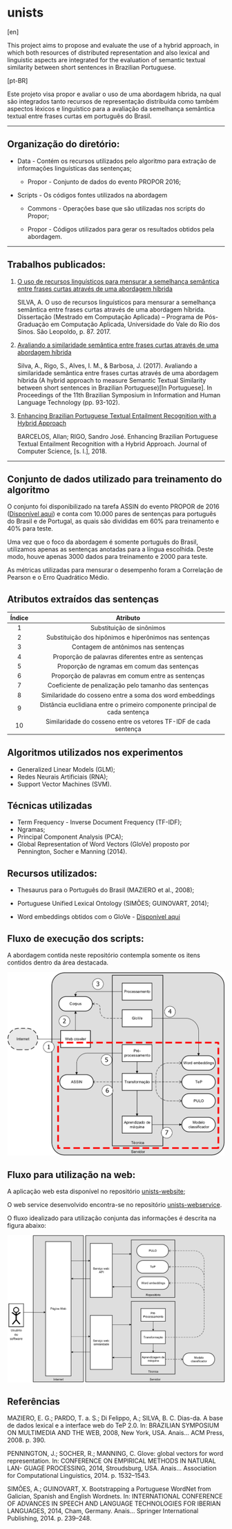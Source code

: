 # unists

[en]

  This project aims to propose and evaluate the use of a hybrid approach, in which both resources of distributed representation and also lexical and linguistic aspects are integrated for the evaluation of semantic textual similarity between short sentences in Brazilian Portuguese. 

[pt-BR]

  Este projeto visa propor e avaliar o uso de uma abordagem híbrida, na qual são integrados tanto recursos de representação distribuída como também aspectos léxicos e linguístico para a avaliação da semelhança semântica textual entre frases curtas em português do Brasil.

---

## Organização do diretório:

* Data - Contém os recursos utilizados pelo algoritmo para extração de informações linguísticas das sentenças;
    
    * Propor - Conjunto de dados do evento PROPOR 2016;
    
* Scripts - Os códigos fontes utilizados na abordagem
  
  * Commons - Operações base que são utilizadas nos scripts do Propor;
  
  * Propor - Códigos utilizados para gerar os resultados obtidos pela abordagem.

---

## Trabalhos publicados:

1. [O uso de recursos linguísticos para mensurar a semelhança semântica entre frases curtas através de uma abordagem híbrida](http://www.repositorio.jesuita.org.br/handle/UNISINOS/6974)

    SILVA, A. O uso de recursos linguísticos para mensurar a semelhança semântica entre frases curtas através de uma abordagem híbrida. Dissertação (Mestrado em Computação Aplicada) – Programa de Pós-Graduação em Computação Aplicada, Universidade do Vale do Rio dos Sinos. São Leopoldo, p. 87. 2017.

2. [Avaliando a similaridade semântica entre frases curtas através de uma abordagem híbrida](http://www.aclweb.org/anthology/W17-6612)

    Silva, A., Rigo, S., Alves, I. M., & Barbosa, J. (2017). Avaliando a similaridade semântica entre frases curtas através de uma abordagem híbrida (A hybrid approach to measure Semantic Textual Similarity between short sentences in Brazilian Portuguese)[In Portuguese]. In Proceedings of the 11th Brazilian Symposium in Information and Human Language Technology (pp. 93-102).
    
3. [Enhancing Brazilian Portuguese Textual Entailment Recognition with a Hybrid Approach](http://thescipub.com/abstract/10.3844/ofsp.12054)

    BARCELOS, Allan; RIGO, Sandro José. Enhancing Brazilian Portuguese Textual Entailment Recognition with a Hybrid Approach. Journal of Computer Science, [s. l.], 2018.
        
---

## Conjunto de dados utilizado para treinamento do algoritmo

O conjunto foi disponibilizado na tarefa ASSIN do evento PROPOR de 2016 ([Disponível aqui](
http://nilc.icmc.usp.br/assin/)) e conta com 10.000 pares de sentenças para português do Brasil e de Portugal, as quais são divididas em 60% para treinamento e 40% para teste.

Uma vez que o foco da abordagem é somente português do Brasil, utilizamos apenas as sentenças anotadas para a língua escolhida. 
Deste modo, houve apenas 3000 dados para treinamento e 2000 para teste. 

As métricas utilizadas para mensurar o desempenho foram a Correlação de Pearson e o Erro Quadrático Médio.

## Atributos extraídos das sentenças

| Índice |                                   Atributo                                  |
|:------:|:---------------------------------------------------------------------------:|
|    1   | Substituição de sinônimos                                                   |
|    2   | Substituição dos hipônimos e hiperônimos nas sentenças                      |
|    3   | Contagem de antônimos nas sentenças                                         |
|    4   | Proporção de palavras diferentes entre as sentenças                         |
|    5   | Proporção de ngramas em comum das sentenças                                 |
|    6   | Proporção de palavras em comum entre as sentenças                           |
|    7   | Coeficiente de penalização pelo tamanho das sentenças                       |
|    8   | Similaridade do cosseno entre a soma dos word embeddings                    |
|    9   | Distância euclidiana entre o primeiro componente principal de cada sentença |
|   10   | Similaridade do cosseno entre os vetores TF-IDF de cada sentença            |

## Algoritmos utilizados nos experimentos

* Generalized Linear Models (GLM);
* Redes Neurais Artificiais (RNA);
* Support Vector Machines (SVM).

## Técnicas utilizadas

* Term Frequency - Inverse Document Frequency (TF-IDF);
* Ngramas;
* Principal Component Analysis (PCA);
* Global Representation of Word Vectors (GloVe) proposto por Pennington, Socher e Manning (2014).

## Recursos utilizados:
* Thesaurus para o Português do Brasil (MAZIERO et al.,  2008);

* Portuguese Unified Lexical Ontology (SIMÕES; GUINOVART, 2014);

* Word embeddings obtidos com o GloVe - [Disponível aqui](https://drive.google.com/open?id=1jl5Hrx7_2qLQ_-akx9Gh8dpJjS2H9bHT)

## Fluxo de execução dos scripts:

A abordagem contida neste repositório contempla somente os itens contidos dentro da área destacada.

![alt text](https://github.com/albarsil/unists/blob/master/model-train.png "teste")

## Fluxo para utilização na web:

A aplicação web esta disponível no repositório [unists-website](https://github.com/albarsil/unists-website);

O web service desenvolvido encontra-se no repositório [unists-webservice](https://github.com/albarsil/unists-webservice-textmining).

O fluxo idealizado para utilização conjunta das informações é descrita na figura abaixo:

![alt text](https://github.com/albarsil/unists/blob/master/model-test.png "teste")


## Referências

MAZIERO, E. G.; PARDO, T. a. S.; Di Felippo, A.; SILVA, B. C. Dias-da. A base de dados lexical e a interface web do TeP 2.0. In: BRAZILIAN SYMPOSIUM ON  MULTIMEDIA AND THE WEB, 2008, New York, USA. Anais... ACM Press, 2008. p. 390.

PENNINGTON, J.; SOCHER, R.; MANNING, C. Glove: global vectors for word representation. In: CONFERENCE ON EMPIRICAL METHODS IN NATURAL LAN-  GUAGE PROCESSING, 2014, Stroudsburg, USA. Anais...  Association for Computational Linguistics, 2014.  p.  1532–1543.

SIMÕES, A.; GUINOVART, X. Bootstrapping a Portuguese WordNet from Galician, Spanish and English Wordnets. In: INTERNATIONAL CONFERENCE OF ADVANCES IN SPEECH AND LANGUAGE TECHNOLOGIES FOR IBERIAN LANGUAGES, 2014, Cham, Germany.  Anais...  Springer International Publishing, 2014.  p.  239–248.
